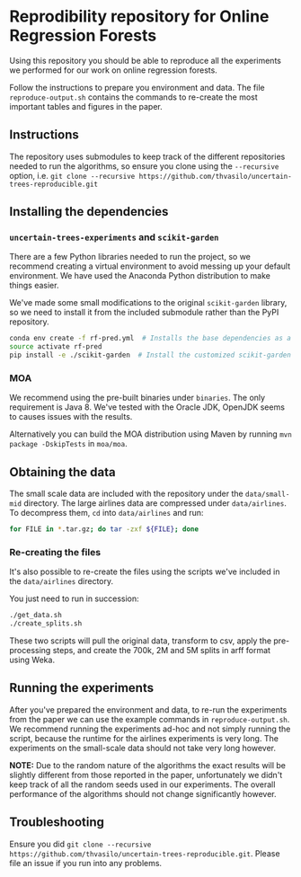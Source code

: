 # Reprodibility repository for Online Regression Forests

Using this repository you should be able to reproduce all the experiments
we performed for our work on online regression forests.

Follow the instructions to prepare you environment and data.
The file `reproduce-output.sh` contains the commands to
re-create the most important tables and figures in the
paper.

## Instructions

The repository uses submodules to keep track of the
different repositories needed to run the algorithms,
so ensure you clone using the `--recursive` option,
i.e. `git clone --recursive https://github.com/thvasilo/uncertain-trees-reproducible.git`

## Installing the dependencies

### `uncertain-trees-experiments` and  `scikit-garden`

There are a few Python libraries needed to run the project,
so we recommend creating a virtual environment to avoid
messing up your default environment. We have used the Anaconda
Python distribution to make things easier.

We've made some small modifications to the original
`scikit-garden` library, so we need to install it
from the included submodule rather than the PyPI
repository.

```bash
conda env create -f rf-pred.yml  # Installs the base dependencies as a new virtual env
source activate rf-pred
pip install -e ./scikit-garden  # Install the customized scikit-garden repo.
```

### MOA

We recommend using the pre-built binaries under `binaries`. The only requirement
is Java 8. We've tested with the Oracle JDK, OpenJDK seems to causes issues with the
results.

Alternatively you can build the MOA distribution using Maven by running `mvn package -DskipTests` in `moa/moa`.

## Obtaining the data

The small scale data are included with the repository under the `data/small-mid` directory.
The large airlines data are compressed under `data/airlines`. To decompress them, `cd` into
`data/airlines` and run:
```bash
for FILE in *.tar.gz; do tar -zxf ${FILE}; done
```

### Re-creating the files

It's also possible to re-create the files
using the scripts we've included in the `data/airlines` directory.

You just need to run in succession:
```bash
./get_data.sh
./create_splits.sh
```

These two scripts will pull the original data, transform to csv,
apply the pre-processing steps, and create the 700k, 2M and 5M splits in arff format using Weka.

## Running the experiments

After you've prepared the environment and data, to re-run the experiments from the paper we can use the example commands
in `reproduce-output.sh`. We recommend running the experiments ad-hoc and not
simply running the script, because the runtime for the airlines experiments is
very long. The experiments on the small-scale data should not take very
long however.

**NOTE:** Due to the random nature of the algorithms the exact results will
be slightly different from those reported in the paper, unfortunately we didn't keep
track of all the random seeds used in our experiments. The overall performance
of the algorithms should not change significantly however.

## Troubleshooting

Ensure you did `git clone --recursive https://github.com/thvasilo/uncertain-trees-reproducible.git`.
Please file an issue if you run into any problems.